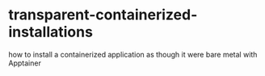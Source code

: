 # transparent-containerized-installations
how to install a containerized application as though it were bare metal with Apptainer
